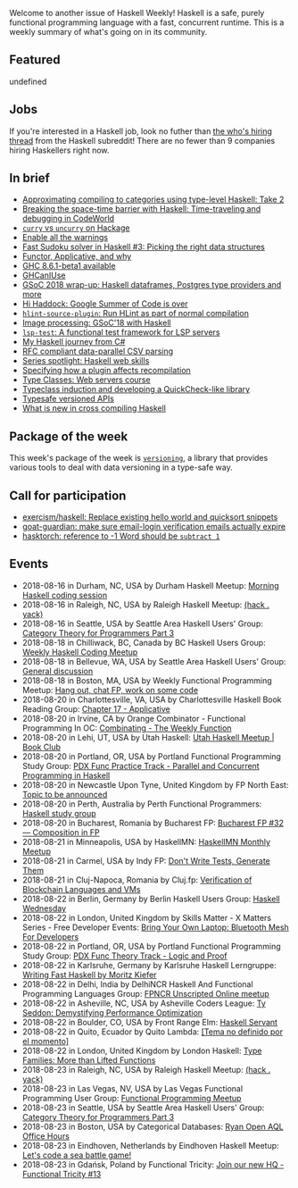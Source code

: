<!-- 2018-08-16 unpublished -->

Welcome to another issue of Haskell Weekly!
Haskell is a safe, purely functional programming language with a fast, concurrent runtime.
This is a weekly summary of what's going on in its community.

## Featured

undefined

## Jobs

If you're interested in a Haskell job,
look no futher than [the who's hiring thread](https://www.reddit.com/r/haskell/comments/972io6/whos_hiring/) from the Haskell subreddit!
There are no fewer than 9 companies hiring Haskellers right now.

## In brief

-   [Approximating compiling to categories using type-level Haskell: Take 2](http://www.philipzucker.com/approximating-compiling-categories-using-typelevel-haskell-take-2/)
-   [Breaking the space-time barrier with Haskell: Time-traveling and debugging in CodeWorld](https://medium.com/@krystal.maughan/breaking-the-space-time-barrier-with-haskell-time-traveling-and-debugging-in-codeworld-a-google-e87894dd43d7)
-   [`curry` vs `uncurry` on Hackage](http://blog.vmchale.com/article/curry-uncurry)
-   [Enable all the warnings](https://medium.com/mercury-bank/enable-all-the-warnings-a0517bc081c3)
-   [Fast Sudoku solver in Haskell #3: Picking the right data structures](https://abhinavsarkar.net/posts/fast-sudoku-solver-in-haskell-3/)
-   [Functor, Applicative, and why](https://functional.works-hub.com/learn/functor-applicative-and-why-3c5b3)
-   [GHC 8.6.1-beta1 available](https://mail.haskell.org/pipermail/ghc-devs/2018-August/016098.html)
-   [GHCanIUse](https://damianfral.github.io/ghcaniuse/)
-   [GSoC 2018 wrap-up: Haskell dataframes, Postgres type providers and more](https://www.gagandeepbhatia.com/blog/gsoc-2018-wrap-up-haskell-dataframes-postgres-type-providers-and-more/)
-   [Hi Haddock: Google Summer of Code is over](https://sjakobi.github.io/blog/2018/08/14/hi-haddock-3/)
-   [`hlint-source-plugin`: Run HLint as part of normal compilation](https://github.com/ocharles/hlint-source-plugin/tree/d4cded0a7432dc2d5884b9bedd2c714ce510d3ce)
-   [Image processing: GSoC'18 with Haskell](https://medium.com/@khilanravani/image-processing-gsoc18-with-haskell-84177cec618)
-   [`lsp-test`: A functional test framework for LSP servers](https://lukelau.me/haskell/posts/lsp-test/)
-   [My Haskell journey from C#](https://cvlad.info/haskell/)
-   [RFC compliant data-parallel CSV parsing](https://haskell-works.github.io/posts/2018-08-15-data-parallel-rfc-compliant-csv-parsing.html)
-   [Series spotlight: Haskell web skills](https://mmhaskell.com/blog/2018/8/13/series-spotlight-haskell-web-skills)
-   [Specifying how a plugin affects recompilation](https://mpickering.github.io/posts/2018-08-10-plugins-recompilation.html)
-   [Type Classes: Web servers course](https://typeclasses.com/news/2018-08-web-servers-course)
-   [Typeclass induction and developing a QuickCheck-like library](https://mzabani.github.io/posts/2018-08-13.html)
-   [Typesafe versioned APIs](https://chrispenner.ca/posts/typesafe-api-versioning)
-   [What is new in cross compiling Haskell](https://medium.com/@zw3rk/what-is-new-in-cross-compiling-haskell-77c348f79ad5)

## Package of the week

This week's package of the week is [`versioning`](https://hackage.haskell.org/package/versioning-0.2.0.0),
a library that provides various tools to deal with data versioning in a type-safe way.

## Call for participation

-   [exercism/haskell: Replace existing hello world and quicksort snippets](https://github.com/exercism/haskell/issues/708)
-   [goat-guardian: make sure email-login verification emails actually expire](https://github.com/arow-oss/goat-guardian/issues/22)
-   [hasktorch: reference to -1 Word should be `subtract 1`](https://github.com/hasktorch/hasktorch/issues/108)

## Events

- 2018-08-16 in Durham, NC, USA by Durham Haskell Meetup: [Morning Haskell coding session](https://www.meetup.com/Durham-Haskell-Meetup/events/253678976/)
- 2018-08-16 in Raleigh, NC, USA by Raleigh Haskell Meetup: [(hack . yack)](https://www.meetup.com/Raleigh-Haskell-Meetup/events/253219863/)
- 2018-08-16 in Seattle, USA by Seattle Area Haskell Users' Group: [Category Theory for Programmers Part 3](https://www.meetup.com/SEAHUG/events/253049807/)
- 2018-08-18 in Chilliwack, BC, Canada by BC Haskell Users Group: [Weekly Haskell Coding Meetup](https://www.meetup.com/BC-HUG/events/253738520/)
- 2018-08-18 in Bellevue, WA, USA by Seattle Area Haskell Users' Group: [General discussion](https://www.meetup.com/SEAHUG/events/253365278/)
- 2018-08-18 in Boston, MA, USA by Weekly Functional Programming Meetup: [Hang out, chat FP, work on some code](https://www.meetup.com/Weekly-Functional-Programming-Meetup/events/253005372/)
- 2018-08-20 in Charlottesville, VA, USA by Charlottesville Haskell Book Reading Group: [Chapter 17 - Applicative](https://www.meetup.com/Charlottesville-Haskell-Book-Reading-Group/events/253702681/)
- 2018-08-20 in Irvine, CA by Orange Combinator - Functional Programming In OC: [Combinating - The Weekly Function](https://www.meetup.com/orange-combinator/events/253804274/)
- 2018-08-20 in Lehi, UT, USA by Utah Haskell: [Utah Haskell Meetup | Book Club](https://www.meetup.com/utah-haskell/events/253166355/)
- 2018-08-20 in Portland, OR, USA by Portland Functional Programming Study Group: [PDX Func Practice Track - Parallel and Concurrent Programming in Haskell](https://www.meetup.com/Portland-Functional-Programming-Study-Group/events/253309551/)
- 2018-08-20 in Newcastle Upon Tyne, United Kingdom by FP North East: [Topic to be announced](https://www.meetup.com/FP-North-East/events/252893286/)
- 2018-08-20 in Perth, Australia by Perth Functional Programmers: [Haskell study group](https://www.meetup.com/PerthFP/events/252829610/)
- 2018-08-20 in Bucharest, Romania by Bucharest FP: [Bucharest FP #32 — Composition in FP](https://www.meetup.com/bucharestfp/events/253609976/)
- 2018-08-21 in Minneapolis, USA by HaskellMN: [HaskellMN Monthly Meetup](https://www.meetup.com/HaskellMN/events/253098712/)
- 2018-08-21 in Carmel, USA by Indy FP: [Don't Write Tests, Generate Them](https://www.meetup.com/Indy-FP/events/253038877/)
- 2018-08-21 in Cluj-Napoca, Romania by Cluj.fp: [Verification of Blockchain Languages and VMs](https://www.meetup.com/Cluj-fp/events/252595802/)
- 2018-08-22 in Berlin, Germany by Berlin Haskell Users Group: [Haskell Wednesday](https://www.meetup.com/berlinhug/events/253747101/)
- 2018-08-22 in London, United Kingdom by Skills Matter - X Matters Series - Free Developer Events: [Bring Your Own Laptop: Bluetooth Mesh For Developers](https://www.meetup.com/skillsmatter/events/253340446/)
- 2018-08-22 in Portland, OR, USA by Portland Functional Programming Study Group: [PDX Func Theory Track - Logic and Proof](https://www.meetup.com/Portland-Functional-Programming-Study-Group/events/253444017/)
- 2018-08-22 in Karlsruhe, Germany by Karlsruhe Haskell Lerngruppe: [Writing Fast Haskell by Moritz Kiefer](https://www.meetup.com/Karlsruhe-Haskell-Lerngruppe/events/253262511/)
- 2018-08-22 in Delhi, India by DelhiNCR Haskell And Functional Programming Languages Group: [FPNCR Unscripted Online meetup](https://www.meetup.com/DelhiNCR-Haskell-And-Functional-Programming-Languages-Group/events/253444881/)
- 2018-08-22 in Asheville, NC, USA by Asheville Coders League: [Ty Seddon: Demystifying Performance Optimization](https://www.meetup.com/Asheville-Coders-League/events/253434328/)
- 2018-08-22 in Boulder, CO, USA by Front Range Elm: [Haskell Servant](https://www.meetup.com/Front-range-elm/events/251030263/)
- 2018-08-22 in Quito, Ecuador by Quito Lambda: [[Tema no definido por el momento]](https://www.meetup.com/Quito-Lambda-Meetup/events/252000157/)
- 2018-08-22 in London, United Kingdom by London Haskell: [Type Families: More than Lifted Functions](https://www.meetup.com/London-Haskell/events/253674364/)
- 2018-08-23 in Raleigh, NC, USA by Raleigh Haskell Meetup: [(hack . yack)](https://www.meetup.com/Raleigh-Haskell-Meetup/events/253464598/)
- 2018-08-23 in Las Vegas, NV, USA by Las Vegas Functional Programming User Group: [Functional Programming Meetup](https://www.meetup.com/las-vegas-functional-programming/events/253697701/)
- 2018-08-23 in Seattle, USA by Seattle Area Haskell Users' Group: [Category Theory for Programmers Part 3](https://www.meetup.com/SEAHUG/events/253049816/)
- 2018-08-23 in Boston, USA by Categorical Databases: [Ryan Open AQL Office Hours](https://www.meetup.com/Categorical-Databases/events/253638146/)
- 2018-08-23 in Eindhoven, Netherlands by Eindhoven Haskell Meetup: [Let's code a sea battle game!](https://www.meetup.com/Eindhoven-Haskell-Meetup/events/253298183/)
- 2018-08-23 in Gdańsk, Poland by Functional Tricity: [Join our new HQ - Functional Tricity #13 ](https://www.meetup.com/FunctionalTricity/events/253124688/)
